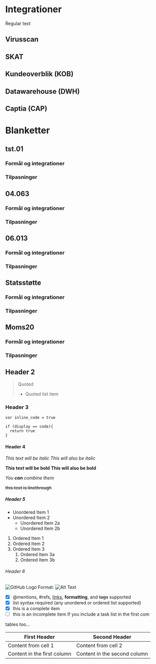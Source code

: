 # Integrationer
Regular text

## Virusscan
## SKAT
## Kundeoverblik (KOB)
## Datawarehouse (DWH)
## Captia (CAP)



# Blanketter
## tst.01
### Formål og integrationer
### Tilpasninger

## 04.063
### Formål og integrationer
### Tilpasninger

## 06.013
### Formål og integrationer
### Tilpasninger

## Statsstøtte
### Formål og integrationer
### Tilpasninger

## Moms20
### Formål og integrationer
### Tilpasninger









## Header 2
> Quoted
> - Quoted list item

### Header 3
`var inline_code = true`

```
if (display == code){
  return true
}
```

#### Header 4
*This text will be italic*
_This will also be italic_

**This text will be bold**
__This will also be bold__

_You **can** combine them_

~~this text is linethrough~~

##### Header 5
* Unordered Item 1
* Unordered Item 2
  * Unordered Item 2a
  * Unordered Item 2b

1. Ordered Item 1
1. Ordered Item 2
1. Ordered Item 3
   1. Ordered Item 3a
   1. Ordered Item 3b

###### Header 6
![GitHub Logo](/images/logo.png)
Format: ![Alt Text](url)

- [x] @mentions, #refs, [links](), **formatting**, and <del>tags</del> supported
- [x] list syntax required (any unordered or ordered list supported)
- [x] this is a complete item
- [ ] this is an incomplete item
If you include a task list in the first com

tables too...

First Header | Second Header
------------ | -------------
Content from cell 1 | Content from cell 2
Content in the first column | Content in the second column
